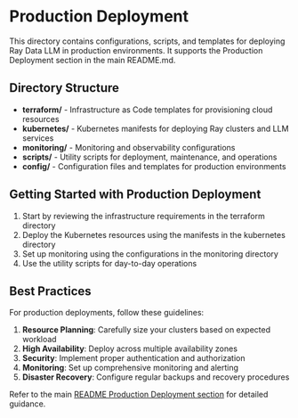 # Production Deployment

This directory contains configurations, scripts, and templates for deploying Ray Data LLM in production environments. It supports the Production Deployment section in the main README.md.

## Directory Structure

- **terraform/** - Infrastructure as Code templates for provisioning cloud resources
- **kubernetes/** - Kubernetes manifests for deploying Ray clusters and LLM services
- **monitoring/** - Monitoring and observability configurations
- **scripts/** - Utility scripts for deployment, maintenance, and operations
- **config/** - Configuration files and templates for production environments

## Getting Started with Production Deployment

1. Start by reviewing the infrastructure requirements in the terraform directory
2. Deploy the Kubernetes resources using the manifests in the kubernetes directory
3. Set up monitoring using the configurations in the monitoring directory
4. Use the utility scripts for day-to-day operations

## Best Practices

For production deployments, follow these guidelines:

1. **Resource Planning**: Carefully size your clusters based on expected workload
2. **High Availability**: Deploy across multiple availability zones
3. **Security**: Implement proper authentication and authorization
4. **Monitoring**: Set up comprehensive monitoring and alerting
5. **Disaster Recovery**: Configure regular backups and recovery procedures

Refer to the main [README Production Deployment section](../README.md#12-production-deployment) for detailed guidance. 